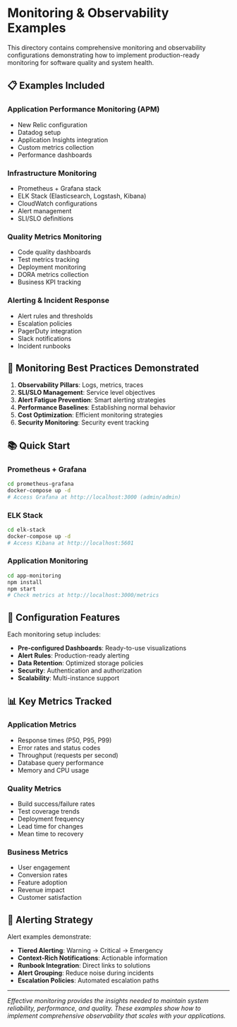 # Monitoring & Observability Examples

This directory contains comprehensive monitoring and observability configurations demonstrating how to implement production-ready monitoring for software quality and system health.

## 📋 Examples Included

### Application Performance Monitoring (APM)

- New Relic configuration
- Datadog setup
- Application Insights integration
- Custom metrics collection
- Performance dashboards

### Infrastructure Monitoring

- Prometheus + Grafana stack
- ELK Stack (Elasticsearch, Logstash, Kibana)
- CloudWatch configurations
- Alert management
- SLI/SLO definitions

### Quality Metrics Monitoring

- Code quality dashboards
- Test metrics tracking
- Deployment monitoring
- DORA metrics collection
- Business KPI tracking

### Alerting & Incident Response

- Alert rules and thresholds
- Escalation policies
- PagerDuty integration
- Slack notifications
- Incident runbooks

## 🎯 Monitoring Best Practices Demonstrated

1. **Observability Pillars**: Logs, metrics, traces
2. **SLI/SLO Management**: Service level objectives
3. **Alert Fatigue Prevention**: Smart alerting strategies
4. **Performance Baselines**: Establishing normal behavior
5. **Cost Optimization**: Efficient monitoring strategies
6. **Security Monitoring**: Security event tracking

## 📚 Quick Start

### Prometheus + Grafana

```bash
cd prometheus-grafana
docker-compose up -d
# Access Grafana at http://localhost:3000 (admin/admin)
```

### ELK Stack

```bash
cd elk-stack
docker-compose up -d
# Access Kibana at http://localhost:5601
```

### Application Monitoring

```bash
cd app-monitoring
npm install
npm start
# Check metrics at http://localhost:3000/metrics
```

## 🔧 Configuration Features

Each monitoring setup includes:

- **Pre-configured Dashboards**: Ready-to-use visualizations
- **Alert Rules**: Production-ready alerting
- **Data Retention**: Optimized storage policies
- **Security**: Authentication and authorization
- **Scalability**: Multi-instance support

## 📊 Key Metrics Tracked

### Application Metrics

- Response times (P50, P95, P99)
- Error rates and status codes
- Throughput (requests per second)
- Database query performance
- Memory and CPU usage

### Quality Metrics

- Build success/failure rates
- Test coverage trends
- Deployment frequency
- Lead time for changes
- Mean time to recovery

### Business Metrics

- User engagement
- Conversion rates
- Feature adoption
- Revenue impact
- Customer satisfaction

## 🚨 Alerting Strategy

Alert examples demonstrate:

- **Tiered Alerting**: Warning → Critical → Emergency
- **Context-Rich Notifications**: Actionable information
- **Runbook Integration**: Direct links to solutions
- **Alert Grouping**: Reduce noise during incidents
- **Escalation Policies**: Automated escalation paths

---

_Effective monitoring provides the insights needed to maintain system reliability, performance, and quality. These examples show how to implement comprehensive observability that scales with your applications._
